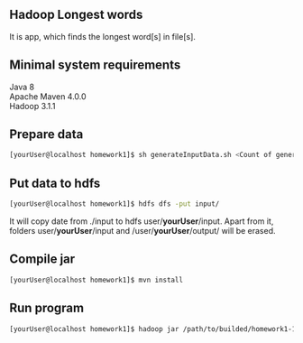 Hadoop Longest words
--

It is app, which finds the longest word[s] in file[s].

Minimal system requirements
--

Java 8  
Apache Maven 4.0.0  
Hadoop 3.1.1  


Prepare data
--
```sh
[yourUser@localhost homework1]$ sh generateInputData.sh <Count of generated words>
```

Put data to hdfs
--
```sh
[yourUser@localhost homework1]$ hdfs dfs -put input/
```
It will copy date from ./input to hdfs user/**yourUser**/input. Apart from it, folders user/**yourUser**/input and /user/**yourUser**/output/ will be erased.

Compile jar
--
```sh
[yourUser@localhost homework1]$ mvn install
```

Run program
--
```sh
[yourUser@localhost homework1]$ hadoop jar /path/to/builded/homework1-1.0-SNAPSHOT-jar-with-dependencies.jar input output
```
